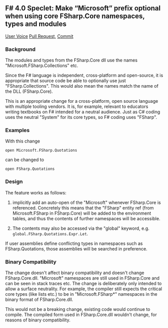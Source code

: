 
## F# 4.0 Speclet: Make “Microsoft” prefix optional when using core FSharp.Core namespaces, types and modules

[User Voice](https://fslang.uservoice.com/forums/245727-f-language/suggestions/6107641-make-microsoft-prefix-optional-when-using-core-f)
[Pull Request](https://visualfsharp.codeplex.com/SourceControl/network/forks/dsyme/cleanup/contribution/7456), 
[Commit](https://github.com/Microsoft/visualfsharp/commit/51d7b62c820e8212d470bb35bd74b6d4bbb37fa6)

### Background

The modules and types from the FSharp.Core dll use the names "Microsoft.FSharp.Collections" etc.

Since the F# language is independent, cross-platform and open-source, it is appropriate that source 
code be able to optionally use just "FSharp.Collections". This would also mean the names match the name 
of the DLL (FSharp.Core). 

This is an appropriate change for a cross-platform, open source language with multiple tooling vendors. It is, 
for example, relevant to educators writing textbooks on F# intended for a neutral audience. Just as C# coding 
uses the neutral "System" for its core types, so F# coding uses "FSharp".


### Examples

With this change

    open Microsoft.FSharp.Quotations

can be changed to 

    open FSharp.Quotations


### Design

The feature works as follows:

1. implicitly add an auto-open of the "Microsoft" whenever FSharp.Core is referenced. Concretely 
    this means that the "FSharp" entity ref (from Microsoft.FSharp in FSharp.Core) will be added 
    to the environment tables, and thus the contents of further namespaces will be accessible.  

2. The contents may also be accessed via the "global" keyword, e.g. ``global.FSharp.Quotations.Expr.Let``.  

If user assemblies define conflicting types in namespaces such as FSharp.Quotations, those assemblies will 
be searched in preference.


### Binary Compatibility 

The change doesn't affect binary compatibility and doesn't change FSharp.Core.dll. "Microsoft" namespaces are 
still used in FSharp.Core and can be seen in stack traces etc.  The change is deliberately only intended 
to allow a surface neutrality. For example, the compiler still expects the critical 
core types (like lists etc.) to be in "Microsoft.FSharp*" namespaces in the binary format of FSharp.Core.dll.

This would not be a breaking change, existing code would continue to compile. The compiled form used 
in FSharp.Core.dll wouldn't change, for reasons of binary compatibility.

